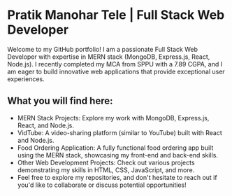 # Pratik Manohar Tele | Full Stack Web Developer

Welcome to my GitHub portfolio! I am a passionate Full Stack Web Developer with expertise in MERN stack (MongoDB, Express.js, React, Node.js). I recently completed my MCA from SPPU with a 7.89 CGPA, and I am eager to build innovative web applications that provide exceptional user experiences.

## What you will find here:
- MERN Stack Projects: Explore my work with MongoDB, Express.js, React, and Node.js.
- VidTube: A video-sharing platform (similar to YouTube) built with React and Node.js.
- Food Ordering Application: A fully functional food ordering app built using the MERN stack, showcasing my front-end and back-end skills.
- Other Web Development Projects: Check out various projects demonstrating my skills in HTML, CSS, JavaScript, and more.
- Feel free to explore my repositories, and don't hesitate to reach out if you'd like to collaborate or discuss potential opportunities!
